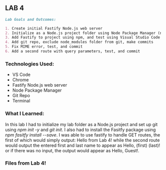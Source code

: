 ## LAB 4

```markdown
Lab Goals and Outcomes:

1. Create initial Fastify Node.js web server
2. Initialize as a Node.js project folder using Node Package Manager (npm)
3. Add Fastify to project using npm, and test using Visual Studio Code (VSCode)
4. Add git repo, exclude node_modules folder from git, make commits
5. Fix MIME error, test, and commit
6. Add a second route with query parameters, test, and commit

```

### Technologies Used:
- VS Code
- Chrome
- Fastify Node.js web server
- Node Package Manager
- Git Repo
- Terminal

### What I Learned:
In this lab I had to initialize my lab folder as a Node.js project and set up git using *npm init -y* and *git init*. I also had to install the Fasitfy package using *npm fasitfy install --save*. I was able to use fastify to handle GET routes, the first of which would simply output: Hello from Lab 4! while the second route would output the entered first and last name to appear as Hello, (first) (last)! or if there was no input, the output would appear as Hello, Guest!. 

### Files from Lab 4!

